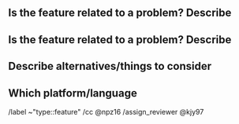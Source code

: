 ## Is the feature related to a problem? Describe



## Is the feature related to a problem? Describe



## Describe alternatives/things to consider



## Which platform/language




/label ~"type::feature"
/cc @npz16
/assign_reviewer @kjy97
